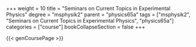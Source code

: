 +++
weight = 10
title = "Seminars on Current Topics in Experimental Physics"
degree = "msphysik2"
parent = "physics65a"
tags = ["msphysik2", "Seminars on Current Topics in Experimental Physics", "physics65a"]
categories = ["course"]
bookCollapseSection = false
+++

{{< genCoursePage >}}
